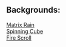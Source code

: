 ## Backgrounds:

<div>
    <a href="https://eterran.github.io/tests/rain.html">Matrix Rain</a>
</div>
<div>
    <a href="https://eterran.github.io/tests/spinning.html">Spinning Cube</a>
</div>
<div>
    <a href="https://eterran.github.io/tests/fire.html">Fire Scroll</a>
</div>